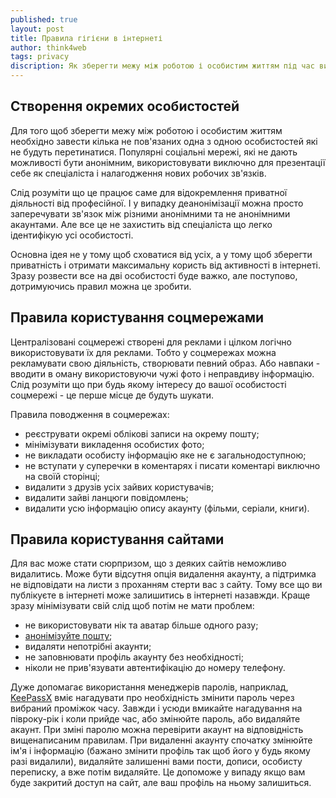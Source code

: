 ```yaml
---
published: true
layout: post
title: Правила гігієни в інтернеті
author: think4web
tags: privacy
discription: Як зберегти межу між роботою і особистим життям під час використання інтернету.
---
```


## Створення окремих особистостей

Для того щоб зберегти межу між роботою і особистим життям необхідно завести кілька не пов'язаних одна з одною особистостей які не будуть перетинатися. Популярні соціальні мережі, які не дають можливості бути анонімним, використовувати виключно для презентації себе як спеціаліста і налагодження нових робочих зв'язків. 

Слід розуміти що це працює саме для відокремлення приватної діяльності від професійної. І у випадку деанонімізації можна просто заперечувати зв'язок між різними анонімними та не анонімними акаунтами. Але все це не захистить від спеціаліста що легко ідентифікую усі особистості.

Основна ідея не у тому щоб сховатися від усіх, а у тому щоб зберегти приватність і отримати максимальну користь від активності в інтернеті. Зразу розвести все на дві особистості буде важко, але поступово, дотримуючись правил можна це зробити.

## Правила користування соцмережами

Централізовані соцмережі створені для реклами і цілком логічно використовувати їх для реклами. Тобто у соцмережах можна рекламувати свою діяльність, створювати певний образ. Або навпаки - вводити в оману використовуючи чужі фото і неправдиву інформацію. Слід розуміти що при будь якому інтересу до вашої особистості соцмережі - це перше місце де будуть шукати.

Правила поводження в соцмережах:
- реєструвати окремі облікові записи на окрему пошту;
- мінімізувати викладення особистих фото;
- не викладати особисту інформацію яке не є загальнодоступною;
- не вступати у суперечки в коментарях і писати коментарі виключно на своїй сторінці;
- видалити з друзів усіх зайвих користувачів;
- видалити зайві ланцюги повідомлень;
- видалити усю інформацію опису акаунту (фільми, серіали, книги).

## Правила користування сайтами

Для вас може стати сюрпризом, що з деяких сайтів неможливо видалитись. Може бути відсутня опція видалення акаунту, а підтримка не відповідати на листи з проханням стерти вас з сайту. Тому все що ви публікуєте в інтернеті може залишитись в інтернеті назавжди. Краще зразу мінімізувати свій слід щоб потім не мати проблем: 
- не використовувати нік та аватар більше одного разу;
- [анонімізуйте пошту](/Anonimizatsiya-elektronnoyi-adresy-dlya-pryvatnosti-i-proty-spamu/);
- видаляти непотрібні акаунти;
- не заповнювати профіль акаунту без необхідності;
- ніколи не прив'язувати автентифікацію до номеру телефону.

Дуже допомагає використання менеджерів паролів, наприклад, [KeePassX](https://www.keepassx.org/) вміє нагадувати про необхідність змінити пароль через вибраний проміжок часу. Завжди і усюди вмикайте нагадування на півроку-рік і коли прийде час, або змінюйте пароль, або видаляйте акаунт. При зміні паролю можна перевірити акаунт на відповідність вищенаписаним правилам. При видаленні акаунту спочатку змінюйте ім'я і інформацію (бажано змінити профіль так щоб його у будь якому разі видалили), видаляйте залишенні вами пости, дописи, особисту переписку, а вже потім видаляйте. Це допоможе у випаду якщо вам буде закритий доступ на сайт, але ваш профіль на ньому залишиться.  

